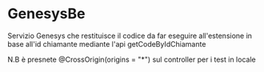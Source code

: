 # GenesysBe
 Servizio Genesys che restituisce il codice da far eseguire all'estensione in base all'id chiamante mediante 
 l'api getCodeByIdChiamante

 N.B è presnete @CrossOrigin(origins = "*") sul controller per i test in locale
 
